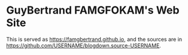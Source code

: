 # GuyBertrand FAMGFOKAM's Web Site

This is served as https://famgbertrand.github.io, and the sources are in https://github.com/USERNAME/blogdown.source-USERNAME.
